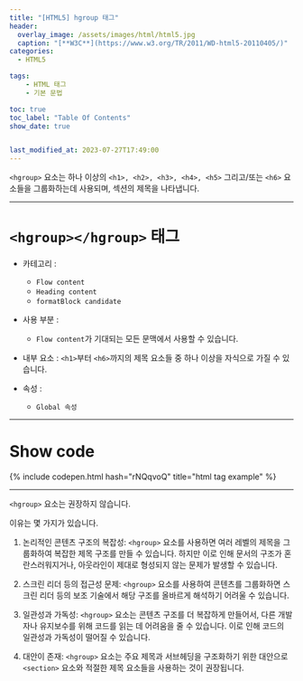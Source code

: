 ```yaml
---
title: "[HTML5] hgroup 태그"
header:
  overlay_image: /assets/images/html/html5.jpg
  caption: "[**W3C**](https://www.w3.org/TR/2011/WD-html5-20110405/)"
categories:
  - HTML5

tags:
    - HTML 태그
    - 기본 문법

toc: true
toc_label: "Table Of Contents"
show_date: true


last_modified_at: 2023-07-27T17:49:00
---
```


`<hgroup>` 요소는 하나 이상의 `<h1>, <h2>, <h3>, <h4>, <h5>` 그리고/또는 `<h6>` 요소들을 그룹화하는데 사용되며, 섹션의 제목을 나타냅니다.

---
# `<hgroup></hgroup>` 태그

- 카테고리 : 
  - `Flow content`
  - `Heading content`
  - `formatBlock candidate`

- 사용 부분 : 
  - `Flow content`가 기대되는 모든 문맥에서 사용할 수 있습니다.
  
- 내부 요소 :  `<h1>`부터 `<h6>`까지의 제목 요소들 중 하나 이상을 자식으로 가질 수 있습니다.

- 속성 : 
  - `Global 속성`

---

# Show code
{% include codepen.html hash="rNQqvoQ" title="html tag example" %}

---
`<hgroup>` 요소는 권장하지 않습니다. 

이유는 몇 가지가 있습니다.

1. 논리적인 콘텐츠 구조의 복잡성: `<hgroup>` 요소를 사용하면 여러 레벨의 제목을 그룹화하여 복잡한 제목 구조를 만들 수 있습니다. 하지만 이로 인해 문서의 구조가 혼란스러워지거나, 아웃라인이 제대로 형성되지 않는 문제가 발생할 수 있습니다.

2. 스크린 리더 등의 접근성 문제: `<hgroup>` 요소를 사용하여 콘텐츠를 그룹화하면 스크린 리더 등의 보조 기술에서 해당 구조를 올바르게 해석하기 어려울 수 있습니다.

3. 일관성과 가독성: `<hgroup>` 요소는 콘텐츠 구조를 더 복잡하게 만들어서, 다른 개발자나 유지보수를 위해 코드를 읽는 데 어려움을 줄 수 있습니다. 이로 인해 코드의 일관성과 가독성이 떨어질 수 있습니다.

4. 대안이 존재: `<hgroup>` 요소는 주요 제목과 서브헤딩을 구조화하기 위한 대안으로 `<section>` 요소와 적절한 제목 요소들을 사용하는 것이 권장됩니다.